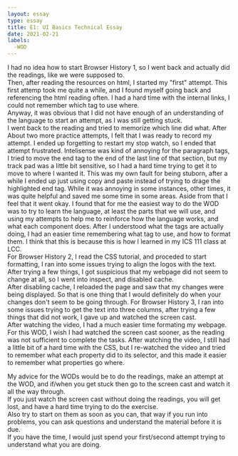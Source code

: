 ```yaml
---
layout: essay
type: essay
title: E1: UI Basics Technical Essay
date: 2021-02-21
labels: 
  -WOD
---
```


  I had no idea how to start Browser History 1, so I went back and actually did the readings, like we were supposed to.  
Then, after reading the resources on html, I started my "first" attempt.  This first attemp took me quite a while,
and I found myself going back and referencing the html reading often.  I had a hard time with the internal links, I could not remember which tag to use where.  
Anyway, it was obvious that I did not have enough of an understanding of the language to start an attempt, as I was still getting stuck.  
I went back to the reading and tried to memorize which line did what.  After About two more practice attempts, I felt that I was ready to record my attempt.
I ended up forgetting to restart my stop watch, so I ended that attempt frustrated.
Intelisense was kind of annoying for the paragraph tags, I tried to move the end tag to the end of the last line of that section, but my track pad was a little bit sensitive, so I had a hard time trying to get it to move to where I wanted it. 
This was my own fault for being stuborn, after a while I ended up just using copy and paste instead of trying to drage the highlighted end tag. 
While it was annoying in some instances, other times,  it was quite helpful and saved me some time in some areas.
Aside from that I feel that it went okay.  I found that for me the easiest way to do the WOD was to try to learn the language, at least the parts that we will use, 
and using my attempts to help me to reinforce how the language works, and what each component does. After I understood what the tags are actually doing, 
I had an easier time remembering what tag to use, and how to format them.  I think that this is because this is how I learned in my ICS 111 class at LCC.  
  For Browser History 2, I read the CSS tutorial, and proceded to start formatting,  I ran into some issues trying to align the logos with the text. 
After trying a few things, I got suspicious that my webpage did not seem to change at all, so I went into inspect, and disabled cache.  
After disabling cache, I reloaded the page and saw that my changes were being displayed.  So that is one thing that I would definitely do when your changes don't seem to be going through.
  For Browser History 3, I ran into some issues trying to get the text into three columns, after trying a few things that did not work, I gave up and watched the screen cast.  
After watching the video, I had a much easier time formating my webpage. For this WOD, I wish I had watched the screen cast sooner, as the reading was not sufficient to complete the tasks. 
After watching the video, I still had a little bit of a hard time with the CSS, but I re-watched the video and tried to remember what each property did to its selector, and this made it easier to 
remember what properties go where.  

  My advice for the WODs would be to do the readings, make an attempt at the WOD, and if/when you get stuck then go to the screen cast and watch it all the way through.  
  If you just watch the screen cast without doing the readings, you will get lost, and have a hard time trying to do the exercise.  
  Also try to start on them as soon as you can, that way if you run into problems, you can ask questions and understand the material before it is due.  
  If you have the time, I would just spend your first/second attempt trying to understand what you are doing.
